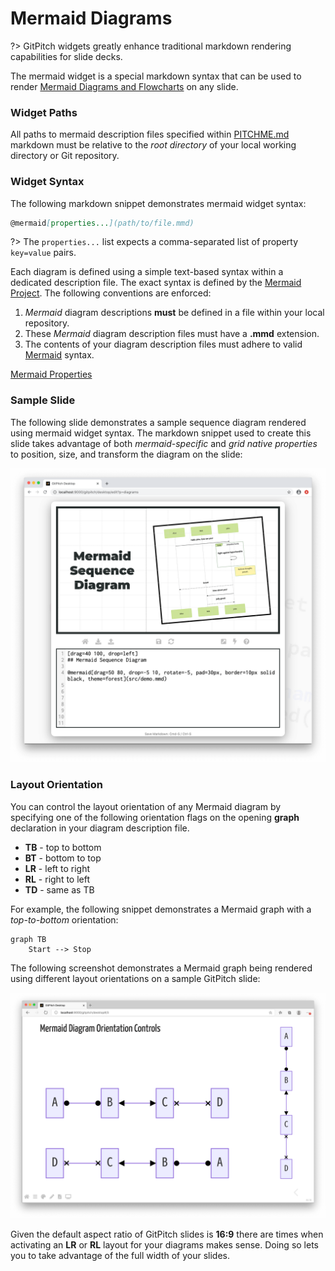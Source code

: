 # Mermaid Diagrams

?> GitPitch widgets greatly enhance traditional markdown rendering capabilities for slide decks.

The mermaid widget is a special markdown syntax that can be used to render [Mermaid Diagrams and Flowcharts](https://mermaid-js.github.io/mermaid) on any slide.


### Widget Paths

All paths to mermaid description files specified within [PITCHME.md](/conventions/pitchme-md.md) markdown must be relative to the *root directory* of your local working directory or Git repository.

### Widget Syntax

The following markdown snippet demonstrates mermaid widget syntax:

```markdown
@mermaid[properties...](path/to/file.mmd)
```

?> The `properties...` list expects a comma-separated list of property `key=value` pairs.

Each diagram is defined using a simple text-based syntax within a dedicated description file. The exact syntax is defined by the [Mermaid Project](https://mermaid-js.github.io/mermaid). The following conventions are enforced:

1. *Mermaid* diagram descriptions **must** be defined in a file within your local repository.
1. These *Mermaid* diagram description files must have a **.mmd** extension.
1. The contents of your diagram description files must adhere to valid [Mermaid](https://mermaid-js.github.io/mermaid) syntax.

[Mermaid Properties](../_snippets/diagrams-mermaid-properties.md ':include')

### Sample Slide

The following slide demonstrates a sample sequence diagram rendered using mermaid widget syntax. The markdown snippet used to create this slide takes advantage of both *mermaid-specific* and *grid native properties* to position, size, and transform the diagram on the slide:

![Sample slide demonstrating the mermaid widget](../_images/gitpitch-diagrams-mermaid-widget.png)

### Layout Orientation

You can control the layout orientation of any Mermaid diagram by specifying one of the following orientation flags on the opening **graph** declaration in your diagram description file.

- **TB** - top to bottom
- **BT** - bottom to top
- **LR** - left to right
- **RL** - right to left
- **TD** - same as TB

For example, the following snippet demonstrates a Mermaid graph with a *top-to-bottom* orientation:

```text
graph TB
    Start --> Stop
```

The following screenshot demonstrates a Mermaid graph being rendered using different layout orientations on a sample GitPitch slide:

![MERMAID DIAGRAM DIRECTION CONTROLS](../_images/mermaid-orientation.png)

Given the default aspect ratio of GitPitch slides is **16:9** there are times when activating an **LR** or **RL** layout for your diagrams makes sense.  Doing so lets you to take advantage of the full width of your slides.


